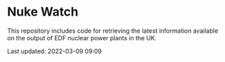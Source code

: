 # Nuke Watch

This repository includes code for retrieving the latest information available on the output of EDF nuclear power plants in the UK.

Last updated: 2022-03-09 09:09